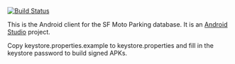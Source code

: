 [![Build Status](https://travis-ci.org/nosepass/moto_parking_android?branch=master)](https://travis-ci.org/nosepass/moto_parking_android)

This is the Android client for the SF Moto Parking database. It is an [Android Studio](https://developer.android.com/sdk/installing/studio.html) project.

Copy keystore.properties.example to keystore.properties and fill in the keystore password to build signed APKs.